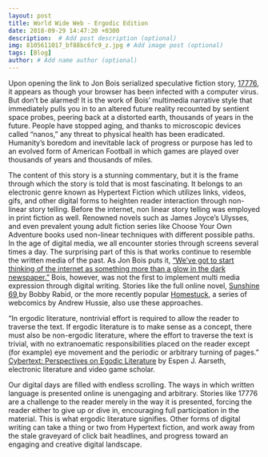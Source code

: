 ```yaml
---
layout: post
title: World Wide Web - Ergodic Edition
date: 2018-09-29 14:47:20 +0300
description:  # Add post description (optional)
img: 8105611017_bf88bc6fc9_z.jpg # Add image post (optional)
tags: [Blog]
author: # Add name author (optional)
---
```

  Upon opening the link to Jon Bois serialized speculative fiction story, [17776](https://www.sbnation.com/a/17776-football/), it appears as though your browser has been infected with a computer virus. But don’t be alarmed! It is the work of Bois’ multimedia narrative style that immediately pulls you in to an altered future reality recounted by sentient space probes, peering back at a distorted earth, thousands of years in the future. People have stopped aging, and thanks to microscopic devices called “nanos,” any threat to physical health has been eradicated. Humanity’s boredom and inevitable lack of progress or purpose has led to an evolved form of American Football in which games are played over thousands of years and thousands of miles. 
	
The content of this story is a stunning commentary, but it is the frame through which the story is told that is most fascinating. It belongs to an electronic genre known as Hypertext Fiction which utilizes links, videos, gifs, and other digital forms to heighten reader interaction through non-linear story telling. Before the internet, non linear story telling was employed in print fiction as well. Renowned novels such as James Joyce’s Ulysses, and even prevalent young adult fiction series like Choose Your Own Adventure books used non-linear techniques with different possible paths. In the age of digital media, we all encounter stories through screens several times a day. The surprising part of this is that works continue to resemble the written media of the past. As Jon Bois puts it, [“We’ve got to start thinking of the internet as something more than a glow in the dark newspaper.”](https://www.sbnation.com/2017/7/24/16003968/17776-questions-and-answers) Bois, however, was not the first to implement multi media expression through digital writing. Stories like the full online novel, [Sunshine 69](http://www.brown.edu/Administration/News_Bureau/1995-96/95-175.html),by Bobby Rabid, or the more recently popular [Homestuck](https://www.homestuck.com/), a series of webcomics by Andrew Hussie, also use these approaches. 
	
  “In ergodic literature, nontrivial effort is required to allow the reader to traverse the text. If 	ergodic literature is to make sense as a concept, there must also be non-ergodic literature, where the effort to traverse the text is trivial, with no extranoematic responsibilities placed on the reader except (for example) eye movement and the periodic or arbitrary turning of pages.” [Cybertext: Perspectives on Egodic Literature](https://en.wikipedia.org/wiki/Ergodic_literature) by Espen J. Aarseth, electronic literature and video game scholar. 

  Our digital days are filled with endless scrolling. The ways in which written language is presented online is unengaging and arbitrary. Stories like 17776 are a challenge to the reader merely in the way it is presented, forcing the reader either to give up or dive in, encouraging full participation in the material. This is what ergodic literature signifies. Other forms of digital writing can take a thing or two from Hypertext fiction, and work away from the stale graveyard of click bait headlines, and progress toward an engaging and creative digital landscape. 
	



